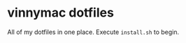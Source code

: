 vinnymac dotfiles
===================

All of my dotfiles in one place.
Execute `install.sh` to begin.
